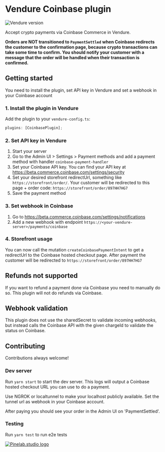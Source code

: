 # Vendure Coinbase plugin

![Vendure version](https://img.shields.io/npm/dependency-version/vendure-plugin-coinbase/dev/@vendure/core)

Accept crypto payments via Coinbase Commerce in Vendure.

**Orders are NOT transitioned to `PaymentSettled` when Coinbase redirects the customer to the confirmation page, because
crypto transactions can take some time to confirm. You should notify your customer with a message that the order will be
handled when their transaction is confirmed.**

## Getting started

You need to install the plugin, set API key in Vendure and set a webhook in your Coinbase account

### 1. Install the plugin in Vendure

Add the plugin to your `vendure-config.ts`:

```ts
plugins: [CoinbasePlugin];
```

### 2. Set API key in Vendure

1. Start your server
2. Go to the Admin UI > Settings > Payment methods and add a payment method with handler `coinbase-payment-handler`
3. Set your Coinbase API key. You can find your API key at https://beta.commerce.coinbase.com/settings/security
4. Set your desired storefront redirectUrl, something like `https://storefront/order/`. Your customer will be redirected
   to this page + order code: `https://storefront/order/897HH7HG7`
5. Save the payment method

### 3. Set webhook in Coinbase

1. Go to https://beta.commerce.coinbase.com/settings/notifications
2. Add a new webhook with endpoint `https://<your-vendure-server>/payments/coinbase`

### 4. Storefront usage

You can now call the mutation `createCoinbasePaymentIntent` to get a redirectUrl to the Coinbase hosted checkout page.
After payment the customer will be redirected to `https://storefront/order/897HH7HG7`

## Refunds not supported

If you want to refund a payment done via Coinbase you need to manually do so. This plugin will not do refunds via
Coinbase.

## Webhook validation

This plugin does not use the sharedSecret to validate incoming webhooks, but instead calls the Coinbase API with the
given chargeId to validate the status on Coinbase.

## Contributing

Contributions always welcome!

### Dev server

Run `yarn start` to start the dev server. This logs will output a Coinbase hosted checkout URL you can use to do a
payment.

Use NGROK or localtunnel to make your localhost publicly available. Set the tunnel url as webhook in your Coinbase
account.

After paying you should see your order in the Admin UI on 'PaymentSettled'.

### Testing

Run `yarn test` to run e2e tests

[![Pinelab.studio logo](https://pinelab.studio/img/pinelab-logo.png)](https://pinelab.studio)
